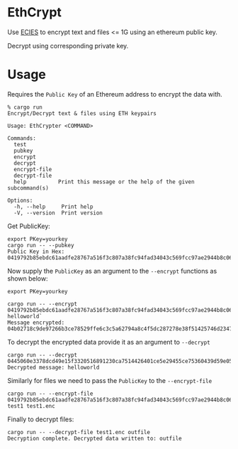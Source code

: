 # EthCrypt  

Use [ECIES](https://medium.com/asecuritysite-when-bob-met-alice/elliptic-curve-integrated-encryption-scheme-ecies-encrypting-using-elliptic-curves-dc8d0b87eaa) to encrypt text and files <= 1G using an ethereum public key. 

Decrypt using corresponding private key.

# Usage
Requires the ```Public Key``` of an Ethereum address to encrypt the data with.

```
% cargo run
Encrypt/Decrypt text & files using ETH keypairs

Usage: EthCrypter <COMMAND>

Commands:
  test          
  pubkey        
  encrypt       
  decrypt       
  encrypt-file  
  decrypt-file  
  help          Print this message or the help of the given subcommand(s)

Options:
  -h, --help     Print help
  -V, --version  Print version
  ```

Get PublicKey: 
```
export PKey=yourkey  
cargo run -- --pubkey
Public Key in Hex: 0419792b85ebdc61aadfe28767a516f3c807a38fc94fad34043c569fcc97ae2944b8c06592a5f84b1b39f611b430140a03af3ca94ab0d738cfc0af6b0bcb44e5ba
```

Now supply the ```PublicKey``` as an argument to the ```--encrypt``` functions as shown below:

```
export PKey=yourkey  

cargo run -- --encrypt 0419792b85ebdc61aadfe28767a516f3c807a38fc94fad34043c569fcc97ae2944b8c06592a5f84b1b39f611b430140a03af3ca94ab0d738cfc0af6b0bcb44e5ba helloworld`
Message encrypted: 04b02718c9de97266b3ce78529ffe6c3c5a62794a8c4f5dc287278e38f51425746d23470acdff1fa4a26bb6606d69db64fc0295081ca786d78b9553d6036c2cc8c7525fd34bc18ca00597bc161e1cb21a9b1f05c7aead6ef0bb30bc1dce938f86973670abd2f32d1f31938
```  

To decrypt the encrypted data provide it as an argument to ```--decrypt```
```
cargo run -- --decrypt 0445060e3378dcd49e15f3320516891230ca7514426401ce5e29455ce75360439d59e054a08b6d41a0d9c6afe9adce11eccb980dfbff57fd0690a8fb830134908ed1c81f6ce4684e2ed842675a342bf2b3c1c328d7ce7e385a939f13c00d7845a41c272c53556d978a114d
Decrypted message: helloworld
```  
Similarly for files we need to pass the ```PublicKey``` to the ```--encrypt-file```
```
cargo run -- --encrypt-file 0419792b85ebdc61aadfe28767a516f3c807a38fc94fad34043c569fcc97ae2944b8c06592a5f84b1b39f611b430140a03af3ca94ab0d738cfc0af6b0bcb44e5ba test1 test1.enc
```

Finally to decrypt files: 
```
cargo run -- --decrypt-file test1.enc outfile
Decryption complete. Decrypted data written to: outfile
```